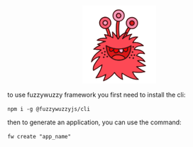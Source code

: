 <a href="https://fuzzywuzzy.com" target="_blank">
<p align="center" width="100%">
<img width="33%" src="./logo.png">
</p>
</a>
<p>to use fuzzywuzzy framework you first need to install the cli:</p>
<code>npm i -g @fuzzywuzzyjs/cli</code>
<p>then to generate an application, you can use the command:</p>
<code>fw create "app_name"</code>

